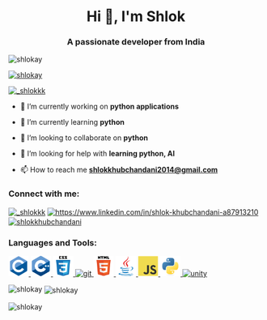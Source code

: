 <h1 align="center">Hi 👋, I'm Shlok</h1>
<h3 align="center">A passionate developer from India</h3>

<p align="left"> <img src="https://komarev.com/ghpvc/?username=shlokay&label=Profile%20views&color=0e75b6&style=flat" alt="shlokay" /> </p>

<p align="left"> <a href="https://github.com/ryo-ma/github-profile-trophy"><img src="https://github-profile-trophy.vercel.app/?username=shlokay" alt="shlokay" /></a> </p>

<p align="left"> <a href="https://twitter.com/_shlokkk" target="blank"><img src="https://img.shields.io/twitter/follow/_shlokkk?logo=twitter&style=for-the-badge" alt="_shlokkk" /></a> </p>

- 🔭 I’m currently working on **python applications**

- 🌱 I’m currently learning **python**

- 👯 I’m looking to collaborate on **python**

- 🤝 I’m looking for help with **learning python, AI**

- 📫 How to reach me **shlokkhubchandani2014@gmail.com**

<h3 align="left">Connect with me:</h3>
<p align="left">
<a href="https://twitter.com/_shlokkk" target="blank"><img align="center" src="https://raw.githubusercontent.com/rahuldkjain/github-profile-readme-generator/master/src/images/icons/Social/twitter.svg" alt="_shlokkk" height="30" width="40" /></a>
<a href="https://linkedin.com/in/https://www.linkedin.com/in/shlok-khubchandani-a87913210" target="blank"><img align="center" src="https://raw.githubusercontent.com/rahuldkjain/github-profile-readme-generator/master/src/images/icons/Social/linked-in-alt.svg" alt="https://www.linkedin.com/in/shlok-khubchandani-a87913210" height="30" width="40" /></a>
<a href="https://instagram.com/shlokkhubchandani" target="blank"><img align="center" src="https://raw.githubusercontent.com/rahuldkjain/github-profile-readme-generator/master/src/images/icons/Social/instagram.svg" alt="shlokkhubchandani" height="30" width="40" /></a>
</p>

<h3 align="left">Languages and Tools:</h3>
<p align="left"> <a href="https://www.cprogramming.com/" target="_blank" rel="noreferrer"> <img src="https://raw.githubusercontent.com/devicons/devicon/master/icons/c/c-original.svg" alt="c" width="40" height="40"/> </a> <a href="https://www.w3schools.com/cpp/" target="_blank" rel="noreferrer"> <img src="https://raw.githubusercontent.com/devicons/devicon/master/icons/cplusplus/cplusplus-original.svg" alt="cplusplus" width="40" height="40"/> </a> <a href="https://www.w3schools.com/css/" target="_blank" rel="noreferrer"> <img src="https://raw.githubusercontent.com/devicons/devicon/master/icons/css3/css3-original-wordmark.svg" alt="css3" width="40" height="40"/> </a> <a href="https://git-scm.com/" target="_blank" rel="noreferrer"> <img src="https://www.vectorlogo.zone/logos/git-scm/git-scm-icon.svg" alt="git" width="40" height="40"/> </a> <a href="https://www.w3.org/html/" target="_blank" rel="noreferrer"> <img src="https://raw.githubusercontent.com/devicons/devicon/master/icons/html5/html5-original-wordmark.svg" alt="html5" width="40" height="40"/> </a> <a href="https://www.java.com" target="_blank" rel="noreferrer"> <img src="https://raw.githubusercontent.com/devicons/devicon/master/icons/java/java-original.svg" alt="java" width="40" height="40"/> </a> <a href="https://developer.mozilla.org/en-US/docs/Web/JavaScript" target="_blank" rel="noreferrer"> <img src="https://raw.githubusercontent.com/devicons/devicon/master/icons/javascript/javascript-original.svg" alt="javascript" width="40" height="40"/> </a> <a href="https://www.python.org" target="_blank" rel="noreferrer"> <img src="https://raw.githubusercontent.com/devicons/devicon/master/icons/python/python-original.svg" alt="python" width="40" height="40"/> </a> <a href="https://unity.com/" target="_blank" rel="noreferrer"> <img src="https://www.vectorlogo.zone/logos/unity3d/unity3d-icon.svg" alt="unity" width="40" height="40"/> </a> </p>

<p><img align="left" src="https://github-readme-stats.vercel.app/api/top-langs?username=shlokay&show_icons=true&locale=en&layout=compact" alt="shlokay" /></p>

<p>&nbsp;<img align="center" src="https://github-readme-stats.vercel.app/api?username=shlokay&show_icons=true&locale=en" alt="shlokay" /></p>

<p><img align="center" src="https://github-readme-streak-stats.herokuapp.com/?user=shlokay&" alt="shlokay" /></p>
